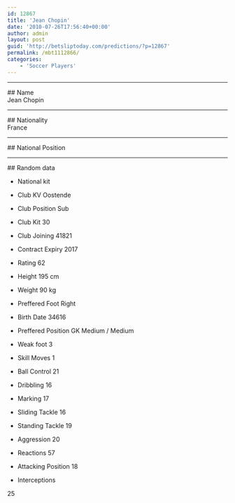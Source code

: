 ```yaml
---
id: 12867
title: 'Jean Chopin'
date: '2010-07-26T17:56:40+00:00'
author: admin
layout: post
guid: 'http://betsliptoday.com/predictions/?p=12867'
permalink: /mbt1112866/
categories:
    - 'Soccer Players'
---
```


- - - - - -

\## Name  
 Jean Chopin

- - - - - -

\## Nationality  
 France

- - - - - -

\## National Position

- - - - - -

\## Random data

- National kit
- Club
 KV Oostende

- Club Position
 Sub

- Club Kit
 30

- Club Joining
 41821

- Contract Expiry
 2017

- Rating
 62

- Height
 195 cm

- Weight
 90 kg

- Preffered Foot
 Right

- Birth Date
 34616

- Preffered Position
 GK Medium / Medium

- Weak foot
 3

- Skill Moves
 1

- Ball Control
 21

- Dribbling
 16

- Marking
 17

- Sliding Tackle
 16

- Standing Tackle
 19

- Aggression
 20

- Reactions
 57

- Attacking Position
 18

- Interceptions

 25